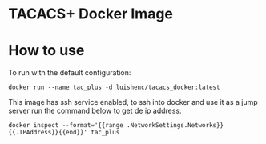 # TACACS+ Docker Image
# How to use
To run with the default configuration:
```
docker run --name tac_plus -d luishenc/tacacs_docker:latest
```
This image has ssh service enabled, to ssh into docker and use it as a jump server run the command below to get de ip address:
```
docker inspect --format='{{range .NetworkSettings.Networks}}{{.IPAddress}}{{end}}' tac_plus
```

